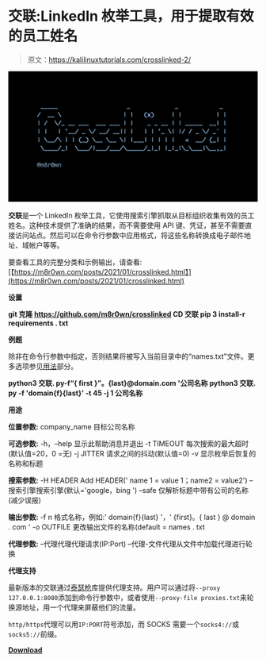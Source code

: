 # 交联:LinkedIn 枚举工具，用于提取有效的员工姓名

> 原文：<https://kalilinuxtutorials.com/crosslinked-2/>

[![CrossLinked : LinkedIn Enumeration Tool To Extract Valid Employee Names](img//eb454f2da30e582cdb914d0227d9baf0.png "CrossLinked : LinkedIn Enumeration Tool To Extract Valid Employee Names")](https://1.bp.blogspot.com/-3775IRgovsk/YImhHPjr_mI/AAAAAAAAI5I/Gj44QnQXORgsauGOG0hAk0-o9cWg9soYQCLcBGAsYHQ/s728/CrossLinked%25281%2529.png)

**交联**是一个 LinkedIn 枚举工具，它使用搜索引擎抓取从目标组织收集有效的员工姓名。这种技术提供了准确的结果，而不需要使用 API 键、凭证，甚至不需要直接访问站点。然后可以在命令行参数中应用格式，将这些名称转换成电子邮件地址、域帐户等等。

要查看工具的完整分类和示例输出，请查看:
[【https://m8r0wn.com/posts/2021/01/crosslinked.html】](https://m8r0wn.com/posts/2021/01/crosslinked.html)

**设置**

**git 克隆 https://github.com/m8r0wn/crosslinked
CD 交联
pip 3 install-r requirements . txt**

**例题**

除非在命令行参数中指定，否则结果将被写入当前目录中的“names.txt”文件。更多选项参见[用法](https://github.com/m8r0wn/CrossLinked#Usage)部分。

**python3 交联. py-f“{ first }”。{last}@domain.com '公司名称
python3 交联. py -f 'domain{f}{last}' -t 45 -j 1 公司名称**

**用途**

**位置参数:** company_name 目标公司名称

**可选参数:** -h，–help 显示此帮助消息并退出
-t TIMEOUT 每次搜索的最大超时(默认值=20，0 =无)
-j JITTER 请求之间的抖动(默认值=0)
-v 显示枚举后恢复的名称和标题

**搜索参数:** -H HEADER Add HEADER(' name 1 = value 1；name2 = value2')
–搜索引擎搜索引擎(默认='google，bing ')
–safe 仅解析标题中带有公司的名称(减少误报)

**输出参数:** -f n 格式名称，例如:' domain{f}{last} '，' {first}。{ last } @ domain . com '
-o OUTFILE 更改输出文件的名称(default = names . txt

**代理参数:**
–代理代理代理请求(IP:Port)
–代理-文件代理从文件中加载代理进行轮换

**代理支持**

最新版本的交联通过[泰瑟枪](https://github.com/m8r0wn/taser)库提供代理支持。用户可以通过将`--proxy 127.0.0.1:8080`添加到命令行参数中，或者使用`--proxy-file proxies.txt`来轮换源地址，用一个代理来屏蔽他们的流量。

`http/https`代理可以用`IP:PORT`符号添加，而 SOCKS 需要一个`socks4://`或`socks5://`前缀。

[**Download**](https://github.com/m8r0wn/CrossLinked)